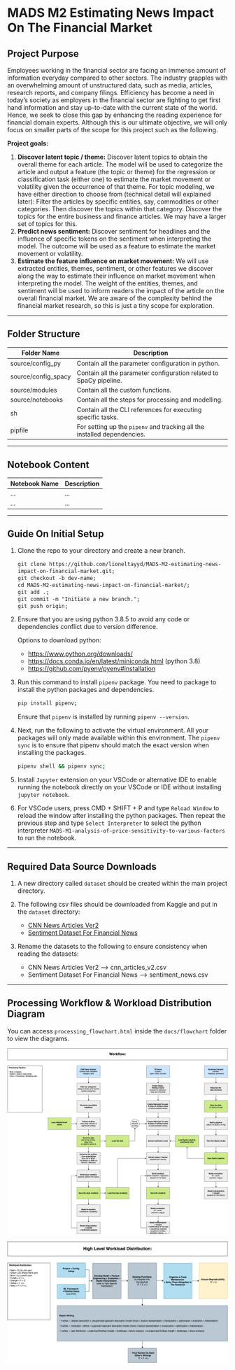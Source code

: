 # __MADS M2 Estimating News Impact On The Financial Market__ 

## __Project Purpose__

Employees working in the financial sector are facing an immense amount of information everyday compared to other sectors. The industry grapples with an overwhelming amount of unstructured data, such as media, articles, research reports, and company filings. Efficiency has become a need in today’s society as employers in the financial sector are fighting to get first hand information and stay up-to-date with the current state of the world. Hence, we seek to close this gap by enhancing the reading experience for financial domain experts. Although this is our ultimate objective, we will only focus on smaller parts of the scope for this project such as the following. 

__Project goals:__

1. __Discover latent topic / theme:__ Discover latent topics to obtain the overall theme for each article. The model will be used to categorize the article and output a feature (the topic or theme) for the regression or classification task (either one) to estimate the market movement or volatility given the occurrence of that theme. For topic modeling, we have either direction to choose from (technical detail will explained later): 
Filter the articles by specific entities, say, commodities or other categories. Then discover the topics within that category. 
Discover the topics for the entire business and finance articles. We may have a larger set of topics for this. 
1. __Predict news sentiment:__ Discover sentiment for headlines and the influence of specific tokens on the sentiment when interpreting the model. The outcome will be used as a feature to estimate the market movement or volatility. 
1. __Estimate the feature influence on market movement:__ We will use extracted entities, themes, sentiment, or other features we discover along the way to estimate their influence on market movement when interpreting the model. The weight of the entities, themes, and sentiment will be used to inform readers the impact of the article on the overall financial market. We are aware of the complexity behind the financial market research, so this is just a tiny scope for exploration. 

--- 

## __Folder Structure__

Folder Name | Description
--- | ---
source/config_py | Contain all the parameter configuration in python. 
source/config_spacy | Contain all the parameter configuration related to SpaCy pipeline. 
source/modules | Contain all the custom functions. 
source/notebooks | Contain all the steps for processing and modelling. 
sh | Contain all the CLI references for executing specific tasks. 
pipfile | For setting up the `pipenv` and tracking all the installed dependencies. 

---

## __Notebook Content__

Notebook Name | Description
--- | ---
... | ...
... | ...

--- 

## __Guide On Initial Setup__

1.  Clone the repo to your directory and create a new branch. 

    ```
    git clone https://github.com/lioneltayyd/MADS-M2-estimating-news-impact-on-financial-market.git; 
    git checkout -b dev-name;
    cd MADS-M2-estimating-news-impact-on-financial-market/; 
    git add .; 
    git commit -m "Initiate a new branch."; 
    git push origin; 
    ```

1.  Ensure that you are using python 3.8.5 to avoid any code or dependencies 
    conflict due to version difference. 
    
    Options to download python: 

    -   https://www.python.org/downloads/
    -   https://docs.conda.io/en/latest/miniconda.html (python 3.8) 
    -   https://github.com/pyenv/pyenv#installation 

1.  Run this command to install `pipenv` package. You need to package to 
    install the python packages and dependencies. 

    ```bash
    pip install pipenv; 
    ```

    Ensure that `pipenv` is installed by running `pipenv --version`. 

1.  Next, run the following to activate the virtual environment. All your packages 
    will only made available within this environment. The `pipenv sync` is to ensure 
    that pipenv should match the exact version when installing the packages. 

    ```bash
    pipenv shell && pipenv sync; 
    ```

1.  Install `Jupyter` extension on your VSCode or alternative IDE to enable running 
    the notebook directly on your VSCode or IDE without installing `jupyter notebook`. 

1.  For VSCode users, press CMD + SHIFT + P and type `Reload Window` to reload the window after installing
    the python packages. Then repeat the previous step and type `Select Interpreter` to 
    select the python interpreter `MADS-M1-analysis-of-price-sensitivity-to-various-factors` 
    to run the notebook. 

--- 

## __Required Data Source Downloads__

1.  A new directory called `dataset` should be created within the main project directory.
2.  The following csv files should be downloaded from Kaggle and put in the `dataset` directory:

    - [CNN News Articles Ver2](https://www.kaggle.com/datasets/hadasu92/cnn-articles-after-basic-cleaning)
    - [Sentiment Dataset For Financial News](https://www.kaggle.com/datasets/ankurzing/sentiment-analysis-for-financial-news)

3.  Rename the datasets to the following to ensure consistency when reading the datasets: 
    - CNN News Articles Ver2 --> cnn_articles_v2.csv 
    - Sentiment Dataset For Financial News --> sentiment_news.csv 

---

## __Processing Workflow & Workload Distribution Diagram__

You can access `processing_flowchart.html` inside the `docs/flowchart` folder to view the diagrams. 

![processing_flowchart](docs/flowchart/processing_flowchart-workflow_v2.png) 

![workload_distribution](docs/flowchart/processing_flowchart-high-level-workload.png) 
